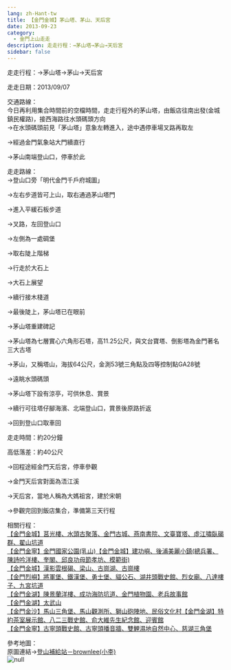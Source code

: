 ```yaml
---
lang: zh-Hant-tw
title: 【金門金城】茅山塔、茅山、天后宮
date: 2013-09-23
category: 
  - 金門上山走走
description: 走走行程：→茅山塔→茅山→天后宮
sidebar: false
---
```


走走行程：→茅山塔→茅山→天后宮

走走日期：2013/09/07

交通路線：  
今日再利用集合時間前的空檔時間，走走行程外的茅山塔，由飯店往南出發(金城鎮民權路)，接西海路往水頭碼頭方向  
→在水頭碼頭前見「茅山塔」意象左轉進入，途中遇停車場叉路再取左  
[](http://photo.xuite.net/_pic/shiun101/8463936/345076157.jpg/redir)

→經過金門氣象站大門續直行  
[](http://photo.xuite.net/_pic/shiun101/8463936/345076789.jpg/redir)

→茅山南端登山口，停車於此  
[](http://photo.xuite.net/_pic/shiun101/8463936/345077386.jpg/redir)

走走路線：  
→登山口旁「明代金門千戶府城圖」  
[](http://photo.xuite.net/_pic/shiun101/8463936/345078097.jpg/redir)

→左右步道皆可上山，取右通過茅山塔門  
[](http://photo.xuite.net/_pic/shiun101/8463936/345078751.jpg/redir)

→進入平緩石板步道  
[](http://photo.xuite.net/_pic/shiun101/8463936/345079485.jpg/redir)

→叉路，左回登山口  
[](http://photo.xuite.net/_pic/shiun101/8463936/345081065.jpg/redir)

→左側為一處碉堡  
[](http://photo.xuite.net/_pic/shiun101/8463936/345081816.jpg/redir)

→取右陡上階梯  
[](http://photo.xuite.net/_pic/shiun101/8463936/345082425.jpg/redir)

→行走於大石上  
[](http://photo.xuite.net/_pic/shiun101/8463936/345083067.jpg/redir)

→大石上展望  
[](http://photo.xuite.net/_pic/shiun101/8463936/345083647.jpg/redir)

→續行接木棧道  
[](http://photo.xuite.net/_pic/shiun101/8463936/345084347.jpg/redir)

→最後陡上，茅山塔已在眼前  
[](http://photo.xuite.net/_pic/shiun101/8463936/345085193.jpg/redir)

→茅山塔重建碑記  
[](http://photo.xuite.net/_pic/shiun101/8463936/345086078.jpg/redir)

→茅山塔為七層實心六角形石塔，高11.25公尺，與文台寶塔、倒影塔為金門著名三大古塔  
[](http://photo.xuite.net/_pic/shiun101/8463936/345086693.jpg/redir)

→茅山，又稱塔山，海拔64公尺，金測53號三角點及四等控制點GA28號  
[](http://photo.xuite.net/_pic/shiun101/8463936/345087635.jpg/redir)

→遠眺水頭碼頭  
[](http://photo.xuite.net/_pic/shiun101/8463936/345088466.jpg/redir)

→茅山塔下設有涼亭，可供休息、賞景  
[](http://photo.xuite.net/_pic/shiun101/8463936/345089103.jpg/redir)

→續行可往塔仔腳海濱、北端登山口，賞景後原路折返  
[](http://photo.xuite.net/_pic/shiun101/8463936/345089863.jpg/redir)

→回到登山口取車回

走走時間：約20分鐘

高低落差：約40公尺

→回程途經金門天后宮，停車參觀  
[](http://photo.xuite.net/_pic/shiun101/8463936/345090885.jpg/redir)

→金門天后宮對面為浯江溪  
[](http://photo.xuite.net/_pic/shiun101/8463936/345091536.jpg/redir)

→天后宮，當地人稱為大媽祖宮，建於宋朝  
[](http://photo.xuite.net/_pic/shiun101/8463936/345092332.jpg/redir)

→參觀完回到飯店集合，準備第三天行程

相關行程：  
[【金門金城】莒光樓、水頭古聚落、金門古城、燕南書院、文臺寶塔、虛江嘯臥碣群、翟山坑道](http://blog.xuite.net/shiun101/1013399/118095140)  
[【金門金寧】金門國家公園(乳山)【金門金城】建功嶼、後浦美麗小鎮(總兵署、陳詩吟洋樓、奎閣、邱良功母節孝坊、模範街)](http://blog.xuite.net/shiun101/1013399/118115478)  
[【金門金城】漢影雲根碣、梁山、古崗湖、古崗樓](http://blog.xuite.net/shiun101/1013399/118121827)  
[【金門烈嶼】將軍堡、鐵漢堡、勇士堡、貓公石、湖井頭戰史館、烈女廟、八達樓子、九宮坑道](http://blog.xuite.net/shiun101/1013399/118122658)  
[【金門金湖】陳景蘭洋樓、成功海防坑道、金門植物園、老兵故事館](http://blog.xuite.net/shiun101/1013399/118141360)  
[【金門金湖】太武山](http://blog.xuite.net/shiun101/1013399/118269126)  
[【金門金沙】馬山三角堡、馬山觀測所、獅山砲陣地、民俗文化村【金門金湖】特約茶室展示館、八二三戰史館、俞大維先生紀念館、迎賓館](http://blog.xuite.net/shiun101/1013399/118285873)  
[【金門金寧】古寧頭戰史館、古寧頭播音牆、雙鯉濕地自然中心、慈湖三角堡](http://blog.xuite.net/shiun101/1013399/118305859)

參考地圖：  
原圖連結→[登山補給站－brownlee(小李)](http://www.keepon.com.tw/DiscussLoad.aspx?code=314B5CF9AEC3A19113F6CAA6F539A662A6C545A637C301DF)  
![null](image/403629272_l.jpg)